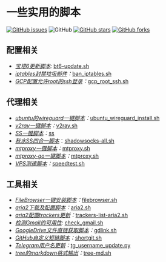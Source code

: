 # 一些实用的脚本
[![GitHub issues](https://img.shields.io/github/issues/ds19991999/shell.sh.svg)](https://github.com/ds19991999/shell.sh/issues)
![GitHub](https://img.shields.io/github/license/mashape/apistatus.svg)
[![GitHub stars](https://img.shields.io/github/stars/ds19991999/shell.sh.svg?style=popout&label=Stars)](https://github.com/ds19991999/shell.sh/stargazers)
[![GitHub forks](https://img.shields.io/github/forks/ds19991999/shell.sh.svg?style=popout&label=Fork)](https://github.com/ds19991999/shell.sh/fork)



## 配置相关

* *[宝塔6更新脚本](./bt6-update.sh):* [bt6-update.sh](./bt6-update.sh)
* *[iptables封禁垃圾邮件](./ban_iptables.sh)：*[ban_iptables.sh](./ban_iptables.sh)
* *[GCP配置允许root的ssh登录](./gcp_root_ssh.sh)：*[gcp_root_ssh.sh](./gcp_root_ssh.sh)

## 代理相关

- *[ubuntu的wireguard一键脚本](./ubuntu_wireguard_install.sh)：*[ubuntu_wireguard_install.sh](./ubuntu_wireguard_install.sh)
- *[v2ray一键脚本](./v2ray.sh)：*[v2ray.sh](./v2ray.sh)
- *[SS一键脚本](./ss)：*[ss](./ss)
- *[秋水SS四合一脚本](https://github.com/teddysun/shadowsocks_install)*：[shadowsocks-all.sh](./shadowsocks-all.sh)
- *[mtproxy一键脚本](./mtproxy.sh)：*[mtproxy.sh](./mtproxy.sh)
- *[mtproxy-go一键脚本](./mtproxy.sh)：*[mtproxy.sh](./mtproxy.sh)
- *[VPS测速脚本](./speedtest.sh)：*[speedtest.sh](./speedtest.sh)

## 工具相关

* *[FileBrowser一键安装脚本](./filebrowser.sh)：*[filebrowser.sh](./filebrowser.sh)
* *[aria2下载及配置脚本](./aria2.sh)：*[aria2.sh](./aria2.sh)
* *[aria2配置trackers更新](./trackers-list-aria2.sh)：*[trackers-list-aria2.sh](./trackers-list-aria2.sh)
* *[检测Gmail的可用性](./check_gmail.sh):* [check_gmail.sh](./check_gmail.sh)
* *[GoogleDrive文件直链获取脚本](./gdlink.sh)：*[gdlink.sh](./gdlink.sh)
* *[GitHub自定义短链脚本](./shortgit.sh)：*[shortgit.sh](./shortgit.sh)
* *[Telegram用户名更新](./tg_username_update.py)：*[tg_username_update.py](./tg_username_update.py)
* *[tree的markdown格式输出](./tree-md.sh)：*[tree-md.sh](./tree-md.sh)
